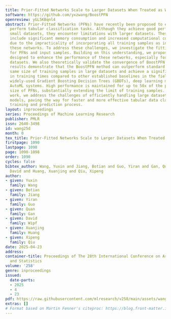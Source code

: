 ```yaml
---
title: Prior-Fitted Networks Scale to Larger Datasets When Treated as Weak Learners
software: https://github.com/yxzwang/BoostPFN
openreview: yGL5KBqnl4
abstract: Prior-Fitted Networks (PFNs) have recently been proposed to efficiently
  perform tabular classification tasks. Although they achieve good performance on
  small datasets, they encounter limitations with larger datasets. These limitations
  include significant memory consumption and increased computational complexity, primarily
  due to the impracticality of incorporating all training samples as inputs within
  these networks. To address these challenges, we investigate the fitting assumption
  for PFNs and input samples. Building on this understanding, we propose \emph{BoostPFN}
  designed to enhance the performance of these networks, especially for large-scale
  datasets. We also theoretically validate the convergence of BoostPFN and our empirical
  results demonstrate that the BoostPFN method can outperform standard PFNs with the
  same size of training samples in large datasets and achieve a significant acceleration
  in training times compared to other established baselines in the field, including
  widely-used Gradient Boosting Decision Trees (GBDTs), deep learning methods and
  AutoML systems. High performance is maintained for up to 50x of the pre-training
  size of PFNs, substantially extending the limit of training samples. Through this
  work, we address the challenges of efficiently handling large datasets via PFN-based
  models, paving the way for faster and more effective tabular data classification
  training and prediction process.
layout: inproceedings
series: Proceedings of Machine Learning Research
publisher: PMLR
issn: 2640-3498
id: wang25d
month: 0
tex_title: Prior-Fitted Networks Scale to Larger Datasets When Treated as Weak Learners
firstpage: 1090
lastpage: 1098
page: 1090-1098
order: 1090
cycles: false
bibtex_author: Wang, Yuxin and Jiang, Botian and Guo, Yiran and Gan, Quan and Wipf,
  David and Huang, Xuanjing and Qiu, Xipeng
author:
- given: Yuxin
  family: Wang
- given: Botian
  family: Jiang
- given: Yiran
  family: Guo
- given: Quan
  family: Gan
- given: David
  family: Wipf
- given: Xuanjing
  family: Huang
- given: Xipeng
  family: Qiu
date: 2025-04-23
address:
container-title: Proceedings of The 28th International Conference on Artificial Intelligence
  and Statistics
volume: '258'
genre: inproceedings
issued:
  date-parts:
  - 2025
  - 4
  - 23
pdf: https://raw.githubusercontent.com/mlresearch/v258/main/assets/wang25d/wang25d.pdf
extras: []
# Format based on Martin Fenner's citeproc: https://blog.front-matter.io/posts/citeproc-yaml-for-bibliographies/
---
```

